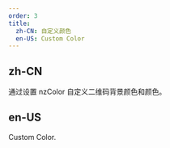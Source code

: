 ```yaml
---
order: 3
title:
  zh-CN: 自定义颜色
  en-US: Custom Color
---
```


## zh-CN

通过设置 nzColor 自定义二维码背景颜色和颜色。

## en-US

Custom Color.